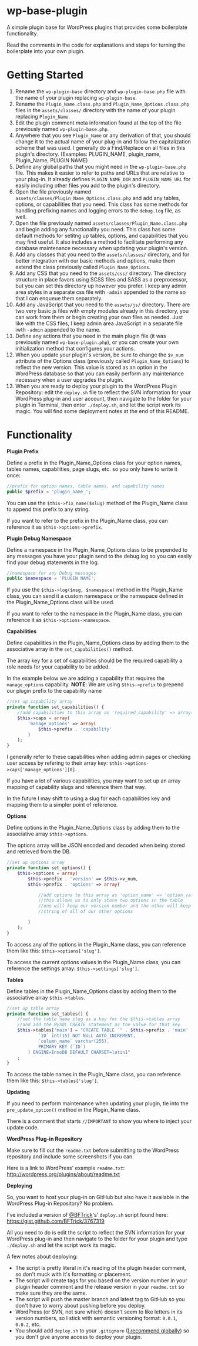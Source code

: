 wp-base-plugin
==============

A simple plugin base for WordPress plugins that provides some boilerplate functionality.

Read the comments in the code for explanations and steps for turning the boilerplate into your own plugin.

Getting Started
============

1. Rename the `wp-plugin-base` directory and `wp-plugin-base.php` file with the name of your plugin replacing `wp-plugin-base`.
2. Rename the `Plugin_Name.class.php` and `Plugin_Name_Options.class.php` files in the `assets/classes/` directory with the name of your plugin replacing `Plugin_Name`.
3. Edit the plugin comment meta information found at the top of the file previously named `wp-plugin-base.php`.
4. Anywhere that you see `Plugin_Name` or any derivation of that, you should change it to the actual name of your plug-in and follow the capitalization scheme that was used. I generally do a Find/Replace on all files in this plugin's directory. (Examples:  PLUGIN_NAME, plugin_name, Plugin_Name, PLUGIN NAME)
5. Define any global paths that you might need in the `wp-plugin-base.php` file. This makes it easier to refer to paths and URLs that are relative to your plug-in. It already defines `PLUGIN_NAME_DIR` and `PLUGIN_NAME_URL` for easily including other files you add to the plugin's directory.
6. Open the file previously named `assets/classes/Plugin_Name_Options.class.php` and add any tables, options, or capabilities that you need. This class has some methods for handling prefixing names and logging errors to the `debug.log` file, as well.
7. Open the file previously named `assets/classes/Plugin_Name.class.php` and begin adding any functionality you need. This class has some default methods for setitng up tables, options, and capabilities that you may find useful. It also includes a method to facilitate performing any database maintenance necessary when updating your plugin's version.
8. Add any classes that you need to the `assets/classes/` directory, and for better integration with our basic methods and options, make them extend the class previously called `Plugin_Name_Options`.
9. Add any CSS that you need to the `assets/css/` directory. The directory structure in place favors using SCSS files and SASS as a preprocessor, but you can set this directory up however you prefer. I keep any admin area styles in a separate css file with `-admin` appended to the name so that I can enqueue them separately.
10. Add any JavaScript that you need to the `assets/js/` directory. There are two very basic js files with empty modules already in this directory, you can work from them or begin creating your own files as needed. Just like with the CSS files, I keep admin area JavaScript in a separate file iwth `-admin` appended to the name.
11. Define any actions that you need in the main plugin file (it was previously named `wp-base-plugin.php`), or you can create your own initialization method that configures your actions.
12. When you update your plugin's version, be sure to change the `$v_num` attribute of the Options class (previously called `Plugin_Name_Options`) to reflect the new version. This value is stored as an option in the WordPress database so that you can easily perform any maintenance necessary when a user upgrades the plugin.
13. When you are ready to deploy your plugin to the WordPress Plugin Repository:  edit the `deploy.sh` file to reflect the SVN information for your WordPress plug-in and user account, then navigate to the folder for your plugin in Terminal, then enter `./deploy.sh`, and let the script work its magic. You will find some deployment notes at the end of this README.

Functionality
=============

**Plugin Prefix**

Define a prefix in the Plugin_Name_Options class for your option names, tables names, capabilities, page slugs, etc. so you only have to write it once:

````php
//prefix for option names, table names, and capability names
public $prefix = 'plugin_name_';
````

You can use the `$this->fix_name($slug)` method of the Plugin_Name class to append this prefix to any string.

If you want to refer to the prefix in the Plugin_Name class, you can reference it as `$this->options->prefix`.

**Plugin Debug Namespace**

Define a namespace in the Plugin_Name_Options class to be prepended to any messages you have your plugin send to the debug.log so you can easily find your debug statements in the log.

````php
//namespace for any Debug messages
public $namespace = 'PLUGIN NAME';
````

If you use the `$this->log($msg, $namespace)` method in the Plugin_Name class, you can send it a custom namespace or the namespace defined in the Plugin_Name_Options class will be used.

If you want to refer to the namespace in the Plugin_Name class, you can reference it as `$this->options->namespace`.

**Capabilities**

Define capabilities in the Plugin_Name_Options class by adding them to the associative array in the `set_capabilities()` method.

The array key for a set of capabilities should be the required capability a role needs for your capability to be added.

In the example below we are adding a capability that requires the `manage_options` capability. **NOTE**: We are using `$this->prefix` to prepend our plugin prefix to the capability name

````php
//set up capability array
private function set_capabilities() {
	//add capabilities to this array as 'required_capability' => array('capability_to_grant')
	$this->caps = array(
		'manage_options' => array(
			$this->prefix . 'capability'
		)
	);
}
````

I generally refer to these capabilities when adding admin pages or checking user access by refering to their array key:  `$this->options->caps['manage_options'][0]`.

If you have a lot of various capabilities, you may want to set up an array mapping of capability slugs and reference them that way.

In the future I may shift to using a slug for each capabilities key and mapping them to a simpler point of reference.

**Options**

Define options in the Plugin_Name_Options class by adding them to the associative array `$this->options`.

The options array will be JSON encoded and decoded when being stored and retrieved from the DB.

````php
//set up options array
private function set_options() {
	$this->options = array(
		$this->prefix . 'version' => $this->v_num,
		$this->prefix . 'options' => array(

			//add options to this array as 'option_name' => 'option_value'
			//this allows us to only store two options in the table
			//one will keep our version number and the other will keep a JSON encoded
			//string of all of our other options

		)
	);
}
````

To access any of the options in the Plugin_Name class, you can reference them like this:  `$this->options['slug']`.

To access the current options values in the Plugin_Name class, you can reference the settings array:  `$this->settings['slug']`.

**Tables**

Define tables in the Plugin_Name_Options class by adding them to the associative array `$this->tables`.

````php
//set up table array
private function set_tables() {
	//set the table name slug as a key for the $this->tables array
	//and add the MySQL CREATE statement as the value for that key
	$this->tables['main'] = "CREATE TABLE `" . $this->prefix . 'main' . "` (
			`ID` int(15) NOT NULL AUTO_INCREMENT,
			`column_name` varchar(255),
			PRIMARY KEY (`ID`)
		) ENGINE=InnoDB DEFAULT CHARSET=latin1"
	;
}
````

To access the table names in the Plugin_Name class, you can reference them like this:  `$this->tables['slug']`.

**Updating**

If you need to perform maintenance when updating your plugin, tie into the `pre_update_option()` method in the Plugin_Name class.

There is a comment that starts `//IMPORTANT` to show you where to inject your update code.

**WordPress Plug-in Repository**

Make sure to fill out the `readme.txt` before submitting to the WordPress repository and include some screenshots if you can.

Here is a link to WordPress' example `readme.txt`:  http://wordpress.org/plugins/about/readme.txt

**Deploying**

So, you want to host your plug-in on GitHub but also have it available in the WordPress Plug-in Repository? No problem.

I've included a version of [@BFTrick](https://github.com/BFTrick)'s' `deploy.sh` script found here:  https://gist.github.com/BFTrick/3767319

All you need to do is edit the script to reflect the SVN information for your WordPress plug-in and then navigate to the folder for your plugin and type `./deploy.sh` and let the script work its magic.

A few notes about deploying:

* The script is pretty literal in it's reading of the plugin header comment, so don't muck with it's formatting or placement.
* The script will create tags for you based on the version number in your plugin header comment and the release version in your `readme.txt` so make sure they are the same.
* The script will push the master branch and latest tag to GitHub so you don't have to worry about pushing before you deploy.
* WordPress (or SVN, not sure which) doesn't seem to like letters in its version numbers, so I stick with semantic versioning format:  `0.0.1`, `0.0.2`, etc.
* You should add `deploy.sh` to your `.gitignore` ([I recommend globally](http://stackoverflow.com/questions/7335420/global-git-ignore#answer-7335487)) so you don't give anyone access to deploy your plugin.